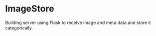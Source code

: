 # ImageStore
Building server using Flask to receive image and meta data and store it categorically.

